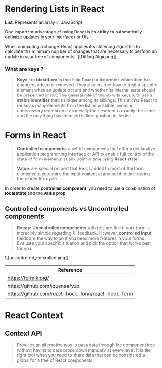 # Rendering Lists in React
**List**: Represents an array in JavaScript

One important advantage of using React is its ability to automatically optimize updates in your interfaces or UIs.

When computing a change, React applies it's stiffening algorithm to calculate the minimum number of changes that are necessary to perform an update in your tree of components.
![[Diffing Algo.png]]
### What are keys ?
> **Keys** are **identifiers' s** that help React to determine which item has changed, added or removed. They also instruct how to treat a specific element when an update occurs and whether its internal state should be preserved or not.
> The general rule of thumb with keys is to use a **stable identifier** that is unique among its siblings. This allows React to reuse as many elements from the list as possible, avoiding unnecessary recreations, especially their content is exactly the same and the only thing has changed is theri position in the list.

# Forms in React
> **Controlled components**: a set of components that offer a declarative application programming interface or API to enable full control of the state of form elements at any point in time using **React state**
> 
> **Value**: are special propert that React added to most of the form elements to determine the input content at any point in time during the render life cycle.

In order to create **controlled component**, you need to use a combination of **local state** and the **value prop** 

## Controlled components vs Uncontrolled components
> **Recap:**
> **Uncontrolled components** with refs are fine if your form is incredibly simple regarding UI feedback. However, **controlled input** fields are the way to go if you need more features in your forms.
> Evaluate your specific situation and pick the option that works best for you.

![[uncontrolled_controlled.png]]

| Reference |
| ----------- |
| https://formik.org/ |
| https://github.com/jquense/yup |
| https://github.com/react-hook-form/react-hook-form |

# React Context

## Context API
> Provides an alternative way to pass data through the component tree without having to pass props down manually at every level. It is the right tool when you need to share data that can be considered a global for a tree of React components.

